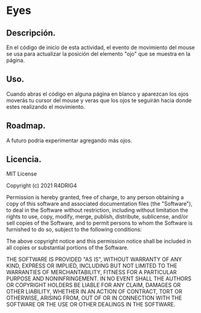 # Eyes
## Descripción.
En el código de inicio de esta actividad, el evento de movimiento del mouse se usa para actualizar la posición del elemento "ojo" que se muestra en la página. 
## Uso.
Cuando abras el código en alguna página en blanco y aparezcan los ojos moverás tu cursor del mouse y veras que los ojos te seguirán hacia donde estes realizando el movimiento. 
## Roadmap.
A futuro podria experimentar agregando más ojos.
## Licencia.
MIT License

Copyright (c) 2021 R4DRIG4

Permission is hereby granted, free of charge, to any person obtaining a copy
of this software and associated documentation files (the "Software"), to deal
in the Software without restriction, including without limitation the rights
to use, copy, modify, merge, publish, distribute, sublicense, and/or sell
copies of the Software, and to permit persons to whom the Software is
furnished to do so, subject to the following conditions:

The above copyright notice and this permission notice shall be included in all
copies or substantial portions of the Software.

THE SOFTWARE IS PROVIDED "AS IS", WITHOUT WARRANTY OF ANY KIND, EXPRESS OR
IMPLIED, INCLUDING BUT NOT LIMITED TO THE WARRANTIES OF MERCHANTABILITY,
FITNESS FOR A PARTICULAR PURPOSE AND NONINFRINGEMENT. IN NO EVENT SHALL THE
AUTHORS OR COPYRIGHT HOLDERS BE LIABLE FOR ANY CLAIM, DAMAGES OR OTHER
LIABILITY, WHETHER IN AN ACTION OF CONTRACT, TORT OR OTHERWISE, ARISING FROM,
OUT OF OR IN CONNECTION WITH THE SOFTWARE OR THE USE OR OTHER DEALINGS IN THE
SOFTWARE.
